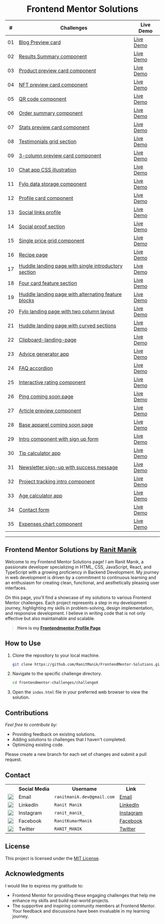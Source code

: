 <div align="center">
    <h1>Frontend Mentor Solutions</h1>
    <table>
        <thead>
            <tr>
                <th>#</th>
                <th>Challenges</th>
                <th>Live Demo</th>
            </tr>
        </thead>
        <tbody>
            <tr>
                <td>01</td>
                <td><a href="01. blog-preview-card">Blog Preview card</a></td>
                <td><a href="https://ranitmanik.github.io/FrontendMentor-Solutions/01.%20Blog-preview-card/index.html" target="_blank">Live Demo</a></td>
            </tr>
            <tr>
                <td>02</td>
                <td><a href="02. results-summary-component">Results Summary component</a></td>
                <td><a href="https://ranitmanik.github.io/FrontendMentor-Solutions/02.%20Results-summary-component/index.html" target="_blank">Live Demo</a></td>
            </tr>
            <tr>
                <td>03</td>
                <td><a href="03. product-preview-card-component">Product preview card component</a></td>
                <td><a href="https://ranitmanik.github.io/FrontendMentor-Solutions/03.%20Product-preview-card-component/index.html" target="_blank">Live Demo</a></td>
            </tr>
            <tr>
                <td>04</td>
                <td><a href="04.%20nft-preview-card-component">NFT preview card component</a></td>
                <td><a href="https://ranitmanik.github.io/FrontendMentor-Solutions/04.%20nft-preview-card-component/index.html" target="_blank">Live Demo</a></td>
            </tr>
            <tr>
                <td>05</td>
                <td><a href="05. qr code component">QR code component</a></td>
                <td><a href="https://ranitmanik.github.io/FrontendMentor-Solutions/05.%20QR%20code%20component/index.html" target="_blank">Live Demo</a></td>
            </tr>
            <tr>
                <td>06</td>
                <td><a href="06. order-summary-component">Order summary component</a></td>
                <td><a href="https://ranitmanik.github.io/FrontendMentor-Solutions/06.%20Order-summary-component/index.html" target="_blank">Live Demo</a></td>
            </tr>
            <tr>
                <td>07</td>
                <td><a href="07.%20stats-preview-card-component">Stats preview card component</a></td>
                <td><a href="https://ranitmanik.github.io/FrontendMentor-Solutions/07.%20stats-preview-card-component/index.html" target="_blank">Live Demo</a></td>
            </tr>
            <tr>
                <td>08</td>
                <td><a href="08.%20testimonials-grid-section">Testimonials grid section</a></td>
                <td><a href="https://ranitmanik.github.io/FrontendMentor-Solutions/08.%20testimonials-grid-section/index.html" target="_blank">Live Demo</a></td>
            </tr>
            <tr>
                <td>09</td>
                <td><a href="09.%203-column-preview-card-component">3-column preview card component</a></td>
                <td><a href="https://ranitmanik.github.io/FrontendMentor-Solutions/09.%203-column-preview-card-component/index.html" target="_blank">Live Demo</a></td>
            </tr>
            <tr>
                <td>10</td>
                <td><a href="10.%20chat-app-css-illustration">Chat app CSS illustration</a></td>
                <td><a href="https://ranitmanik.github.io/FrontendMentor-Solutions/10.%20chat-app-css-illustration/index.html" target="_blank">Live Demo</a></td>
            </tr>
            <tr>
                <td>11</td>
                <td><a href="11.%20fylo-data-storage-component">Fylo data storage component</a></td>
                <td><a href="https://ranitmanik.github.io/FrontendMentor-Solutions/11.%20fylo-data-storage-component/index.html" target="_blank">Live Demo</a></td>
            </tr>
            <tr>
                <td>12</td>
                <td><a href="12.%20profile-card-component">Profile card component</a></td>
                <td><a href="https://ranitmanik.github.io/FrontendMentor-Solutions/12.%20profile-card-component/index.html" target="_blank">Live Demo</a></td>
            </tr>
            <tr>
                <td>13</td>
                <td><a href="13.%20social-links-profile">Social links profile</a></td>
                <td><a href="https://ranitmanik.github.io/FrontendMentor-Solutions/13.%20social-links-profile/index.html" target="_blank">Live Demo</a></td>
            </tr>
            <tr>
                <td>14</td>
                <td><a href="14.%20social-proof-section">Social proof section</a></td>
                <td><a href="https://ranitmanik.github.io/FrontendMentor-Solutions/14.%20social-proof-section/index.html" target="_blank">Live Demo</a></td>
            </tr>
            <tr>
                <td>15</td>
                <td><a href="15.%20single-price-grid-component">Single price grid component</a></td>
                <td><a href="https://ranitmanik.github.io/FrontendMentor-Solutions/15.%20single-price-grid-component/index.html" target="_blank">Live Demo</a></td>
            </tr>
            <tr>
                <td>16</td>
                <td><a href="16.%20recipe-page">Recipe page</a></td>
                <td><a href="https://ranitmanik.github.io/FrontendMentor-Solutions/16.%20recipe-page/index.html" target="_blank">Live Demo</a></td>
            </tr>
            <tr>
                <td>17</td>
                <td><a href="17.%20huddle-landing-page-with-single-introductory-section">Huddle landing page with single introductory section</a></td>
                <td><a href="https://ranitmanik.github.io/FrontendMentor-Solutions/17.%20huddle-landing-page-with-single-introductory-section/index.html" target="_blank">Live Demo</a></td>
            </tr>
            <tr>
                <td>18</td>
                <td><a href="18.%20four-card-feature-section">Four card feature section</a></td>
                <td><a href="https://ranitmanik.github.io/FrontendMentor-Solutions/18.%20four-card-feature-section/index.html" target="_blank">Live Demo</a></td>
            </tr>
            <tr>
                <td>19</td>
                <td><a href="19.%20huddle-landing-page-with-alternating-feature-blocks">Huddle landing page with alternating feature blocks</a></td>
                <td><a href="https://ranitmanik.github.io/FrontendMentor-Solutions/19.%20huddle-landing-page-with-alternating-feature-blocks/index.html" target="_blank">Live Demo</a></td>
            </tr>
            <tr>
                <td>20</td>
                <td><a href="20.%20fylo-landing-page-with-two-column-layout">Fylo landing page with two column layout</a></td>
                <td><a href="https://ranitmanik.github.io/FrontendMentor-Solutions/20.%20fylo-landing-page-with-two-column-layout/index.html" target="_blank">Live Demo</a></td>
            </tr>
            <tr>
                <td>21</td>
                <td><a href="21.%20huddle-landing-page-with-curved-sections">Huddle landing page with curved sections</a></td>
                <td><a href="https://ranitmanik.github.io/FrontendMentor-Solutions/21.%20huddle-landing-page-with-curved-sections/index.html" target="_blank">Live Demo</a></td>
            </tr>
            <tr>
                <td>22</td>
                <td><a href="22.%20clipboard-landing-page">Clipboard-landing-page</a></td>
                <td><a href="https://ranitmanik.github.io/FrontendMentor-Solutions/22.%20clipboard-landing-page/index.html" target="_blank">Live Demo</a></td>
            </tr>
            <tr>
                <td>23</td>
                <td><a href="23.%20advice-generator-app">Advice generator app</a></td>
                <td><a href="https://ranitmanik.github.io/FrontendMentor-Solutions/23.%20advice-generator-app/index.html" target="_blank">Live Demo</a></td>
            </tr>
            <tr>
                <td>24</td>
                <td><a href="24.%20faq-accordion">FAQ accordion</a></td>
                <td><a href="https://ranitmanik.github.io/FrontendMentor-Solutions/24.%20faq-accordion/index.html" target="_blank">Live Demo</a></td>
            </tr>
            <tr>
                <td>25</td>
                <td><a href="25.%20interactive-rating-component">Interactive rating component</a></td>
                <td><a href="https://ranitmanik.github.io/FrontendMentor-Solutions/25.%20interactive-rating-component/index.html" target="_blank">Live Demo</a></td>
            </tr>
            <tr>
                <td>26</td>
                <td><a href="26.%20ping-coming-soon-page">Ping coming soon page</a></td>
                <td><a href="https://ranitmanik.github.io/FrontendMentor-Solutions/26.%20ping-coming-soon-page/index.html" target="_blank">Live Demo</a></td>
            </tr>
            <tr>
                <td>27</td>
                <td><a href="27.%20article-preview-component">Article preview component</a></td>
                <td><a href="https://ranitmanik.github.io/FrontendMentor-Solutions/27.%20article-preview-component/index.html" target="_blank">Live Demo</a></td>
            </tr>
            <tr>
                <td>28</td>
                <td><a href="28.%20base-apparel-coming-soon">Base apparel coming soon page</a></td>
                <td><a href="https://ranitmanik.github.io/FrontendMentor-Solutions/28.%20base-apparel-coming-soon/index.html" target="_blank">Live Demo</a></td>
            </tr>
            <tr>
                <td>29</td>
                <td><a href="29.%20intro-component-with-signup-form">Intro component with sign up form</a></td>
                <td><a href="https://ranitmanik.github.io/FrontendMentor-Solutions/29.%20faq-accordion-card/index.html" target="_blank">Live Demo</a></td>
            </tr>
            <tr>
                <td>30</td>
                <td><a href="30.%20tip-calculator-app">Tip calculator app</a></td>
                <td><a href="https://ranitmanik.github.io/FrontendMentor-Solutions/30.%20tip-calculator-app/index.html" target="_blank">Live Demo</a></td>
            </tr>
            <tr>
                <td>31</td>
                <td><a href="31.%20newsletter-sign-up-with-success-message">Newsletter sign-up with success message</a></td>
                <td><a href="https://ranitmanik.github.io/FrontendMentor-Solutions/31.%20newsletter-sign-up-with-success-message/index.html" target="_blank">Live Demo</a></td>
            </tr>
            <tr>
                <td>32</td>
                <td><a href="32.%20project-tracking-intro-component">Project tracking intro component</a></td>
                <td><a href="https://ranitmanik.github.io/FrontendMentor-Solutions/32.%20project-tracking-intro-component/index.html" target="_blank">Live Demo</a></td>
            </tr>
            <tr>
                <td>33</td>
                <td><a href="33.%20age-calculator-app">Age calculator app</a></td>
                <td><a href="https://ranitmanik.github.io/FrontendMentor-Solutions/33.%20age-calculator-app/index.html" target="_blank">Live Demo</a></td>
            </tr>
            <tr>
                <td>34</td>
                <td><a href="34.%20contact-form">Contact form</a></td>
                <td><a href="https://ranitmanik.github.io/FrontendMentor-Solutions/34.%20contact-form/index.html" target="_blank">Live Demo</a></td>
            </tr>
            <tr>
                <td>35</td>
                <td><a href="35.%20expenses-chart-component">Expenses chart component</a></td>
                <td><a href="https://ranitmanik.github.io/FrontendMentor-Solutions/35.%20expenses-chart-component/index.html" target="_blank">Live Demo</a></td>
            </tr>
        </tbody>
    </table>
</div>

<hr>

## Frontend Mentor Solutions by [Ranit Manik](https://www.frontendmentor.io/profile/RanitManik)

Welcome to my Frontend Mentor Solutions page! I am Ranit Manik, a passionate developer specializing in HTML, CSS, JavaScript, React, and TypeScript with a growing proficiency in Backend Development. My journey in web development is driven by a commitment to continuous learning and an enthusiasm for creating clean, functional, and aesthetically pleasing user interfaces.

On this page, you'll find a showcase of my solutions to various Frontend Mentor challenges. Each project represents a step in my development journey, highlighting my skills in problem-solving, design implementation, and responsive development. I believe in writing code that is not only effective but also maintainable and scalable.

> **Here is my [Frontendmentor Profile Page](https://www.frontendmentor.io/profile/RanitManik)**  

## How to Use

1. Clone the repository to your local machine.
   ```bash
   git clone https://github.com/RanitManik/FrontendMentor-Solutions.git
   ```

2. Navigate to the specific challenge directory.
   ```bash
   cd frontendmentor-challenges/challengeX
   ```

3. Open the `index.html` file in your preferred web browser to view the solution.

## Contributions

_Feel free to contribute by:_

- Providing feedback on existing solutions.
- Adding solutions to challenges that I haven't completed.
- Optimizing existing code.

Please create a new branch for each set of changes and submit a pull request.

## Contact

<table>
  <tr>
    <th></th>
    <th>Social Media</th>
    <th>Username</th>
    <th>Link</th>
  </tr>
  <tr>
    <td><img src="https://cdn4.iconfinder.com/data/icons/social-media-logos-6/512/112-gmail_email_mail-512.png" width="20" /></td>
    <td>Email</td>
    <td><code>ranitmanik.dev@gmail.com</code></td>
    <td><a href="mailto:ranitmanik.dev@gmail.com" target="_blank">Email</a></td>
  </tr>
  <tr>
    <td><img src="https://upload.wikimedia.org/wikipedia/commons/thumb/c/ca/LinkedIn_logo_initials.png/480px-LinkedIn_logo_initials.png" width="20" /></td>
    <td>LinkedIn</td>
    <td><code>Ranit Manik</code></td>
    <td><a href="https://www.linkedin.com/in/ranit-manik/" target="_blank">LinkedIn</a></td>
  </tr>
  <tr>
    <td><img src="https://upload.wikimedia.org/wikipedia/commons/thumb/a/a5/Instagram_icon.png/600px-Instagram_icon.png" width="20" /></td>
    <td>Instagram</td>
    <td><code>ranit_manik_</code></td>
    <td><a href="https://www.instagram.com/ranit_manik_/" target="_blank">Instagram</a></td>
  </tr>
  <tr>
    <td><img src="https://upload.wikimedia.org/wikipedia/commons/6/6c/Facebook_Logo_2023.png" width="20" /></td>
    <td>Facebook</td>
    <td><code>RanitKumarManik</code></td>
    <td><a href="https://www.facebook.com/RanitKumarManik/" target="_blank">Facebook</a></td>
  </tr>
  <tr>
    <td><img src="https://upload.wikimedia.org/wikipedia/commons/thumb/6/6f/Logo_of_Twitter.svg/512px-Logo_of_Twitter.svg.png" width="20" /></td>
    <td>Twitter</td>
    <td><code>RANIT_MANIK</code></td>
    <td><a href="https://twitter.com/RANIT_MANIK" target="_blank">Twitter</a></td>
  </tr>
</table>

## License

This project is licensed under the [MIT License](LICENSE).

## Acknowledgments

I would like to express my gratitude to:

- Frontend Mentor for providing these engaging challenges that help me enhance my skills and build real-world projects.
- The supportive and inspiring community members at Frontend Mentor. Your feedback and discussions have been invaluable
  in my learning journey.

